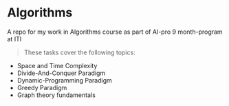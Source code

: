 # Algorithms
A repo for my work in Algorithms course as part of AI-pro 9 month-program at ITI
> These tasks cover the following topics:
- Space and Time Complexity
- Divide-And-Conquer Paradigm
- Dynamic-Programming Paradigm
- Greedy Paradigm
- Graph theory fundamentals
